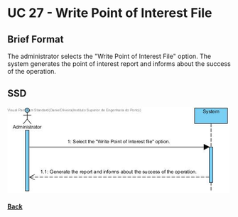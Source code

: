 # UC 27 - Write Point of Interest File


## Brief Format
The administrator selects the "Write Point of Interest File" option.
The system generates the point of interest report and informs about the success of the operation.

## SSD
![UC27-SSD.jpg](UC27-SSD.jpg)

#### [Back](../UseCases.md)